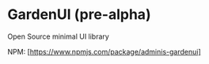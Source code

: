# GardenUI (pre-alpha)

Open Source minimal UI library

NPM:
[https://www.npmjs.com/package/adminis-gardenui]
